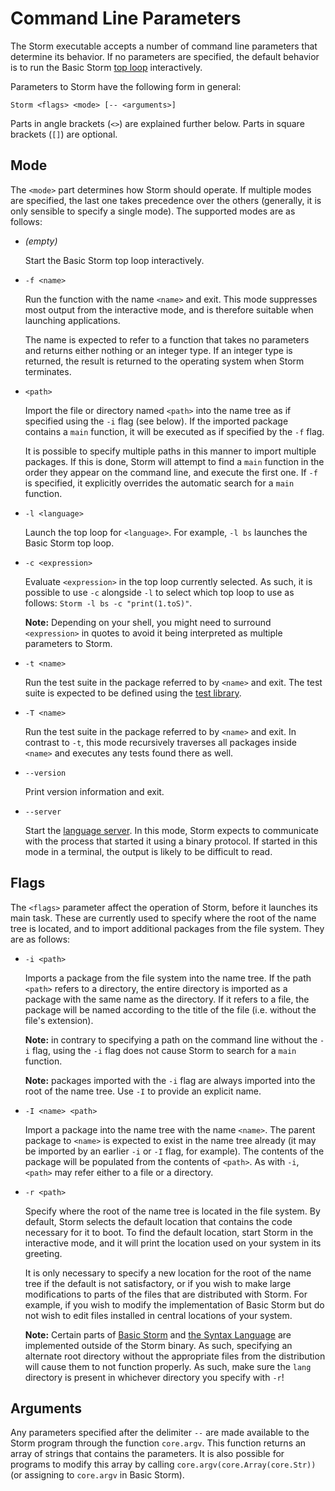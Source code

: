Command Line Parameters
=======================

The Storm executable accepts a number of command line parameters that determine its behavior. If no
parameters are specified, the default behavior is to run the Basic Storm [top loop](md:Top_Loop)
interactively.

Parameters to Storm have the following form in general:

```
Storm <flags> <mode> [-- <arguments>]
```

Parts in angle brackets (`<>`) are explained further below. Parts in square brackets (`[]`) are
optional.

## Mode

The `<mode>` part determines how Storm should operate. If multiple modes are specified, the last one
takes precedence over the others (generally, it is only sensible to specify a single mode). The
supported modes are as follows:

- *(empty)*

  Start the Basic Storm top loop interactively.

- `-f <name>`

  Run the function with the name `<name>` and exit. This mode suppresses most output from the
  interactive mode, and is therefore suitable when launching applications.

  The name is expected to refer to a function that takes no parameters and returns either nothing or
  an integer type. If an integer type is returned, the result is returned to the operating system
  when Storm terminates.

- `<path>`

  Import the file or directory named `<path>` into the name tree as if specified using the `-i` flag
  (see below). If the imported package contains a `main` function, it will be executed as if
  specified by the `-f` flag.

  It is possible to specify multiple paths in this manner to import multiple packages. If this is
  done, Storm will attempt to find a `main` function in the order they appear on the command line,
  and execute the first one. If `-f` is specified, it explicitly overrides the automatic search for
  a `main` function.

- `-l <language>`

  Launch the top loop for `<language>`. For example, `-l bs` launches the Basic Storm top loop.

- `-c <expression>`

  Evaluate `<expression>` in the top loop currently selected. As such, it is possible to use `-c`
  alongside `-l` to select which top loop to use as follows: `Storm -l bs -c "print(1.toS)"`.

  **Note:** Depending on your shell, you might need to surround `<expression>` in quotes to avoid it
  being interpreted as multiple parameters to Storm.

- `-t <name>`

  Run the test suite in the package referred to by `<name>` and exit. The test suite is expected to
  be defined using the [test library](md:/Library_Reference/Tests).

- `-T <name>`

  Run the test suite in the package referred to by `<name>` and exit. In contrast to `-t`, this mode
  recursively traverses all packages inside `<name>` and executes any tests found there as well.

- `--version`

  Print version information and exit.

- `--server`

  Start the [language server](md:Language_Server). In this mode, Storm expects to communicate with
  the process that started it using a binary protocol. If started in this mode in a terminal, the
  output is likely to be difficult to read.


## Flags

The `<flags>` parameter affect the operation of Storm, before it launches its main task. These are
currently used to specify where the root of the name tree is located, and to import additional
packages from the file system. They are as follows:

- `-i <path>`

  Imports a package from the file system into the name tree. If the path `<path>` refers to a
  directory, the entire directory is imported as a package with the same name as the directory. If
  it refers to a file, the package will be named according to the title of the file (i.e. without
  the file's extension).

  **Note:** in contrary to specifying a path on the command line without the `-i` flag, using the
  `-i` flag does not cause Storm to search for a `main` function.

  **Note:** packages imported with the `-i` flag are always imported into the root of the name tree.
  Use `-I` to provide an explicit name.

- `-I <name> <path>`

  Import a package into the name tree with the name `<name>`. The parent package to `<name>` is
  expected to exist in the name tree already (it may be imported by an earlier `-i` or `-I` flag,
  for example). The contents of the package will be populated from the contents of `<path>`. As with
  `-i`, `<path>` may refer either to a file or a directory.

- `-r <path>`

  Specify where the root of the name tree is located in the file system. By default, Storm selects
  the default location that contains the code necessary for it to boot. To find the default
  location, start Storm in the interactive mode, and it will print the location used on your system
  in its greeting.

  It is only necessary to specify a new location for the root of the name tree if the default is not
  satisfactory, or if you wish to make large modifications to parts of the files that are
  distributed with Storm. For example, if you wish to modify the implementation of Basic Storm but
  do not wish to edit files installed in central locations of your system.

  **Note:** Certain parts of [Basic Storm](md:/Language_Reference/Basic_Storm) and [the Syntax
  Language](md:/Language_Reference/The_Syntax_Language) are implemented outside of the Storm binary.
  As such, specifying an alternate root directory without the appropriate files from the
  distribution will cause them to not function properly. As such, make sure the `lang` directory is
  present in whichever directory you specify with `-r`!


## Arguments

Any parameters specified after the delimiter `--` are made available to the Storm program through
the function `core.argv`. This function returns an array of strings that contains the parameters. It
is also possible for programs to modify this array by calling `core.argv(core.Array(core.Str))` (or
assigning to `core.argv` in Basic Storm).
